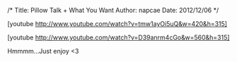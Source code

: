 /*
Title: Pillow Talk + What You Want
Author: napcae
Date: 2012/12/06
*/

[youtube http://www.youtube.com/watch?v=tmw1ayOi5uQ&w=420&h=315]

[youtube http://www.youtube.com/watch?v=D39anrm4cGo&w=560&h=315]

Hmmmm…Just enjoy <3